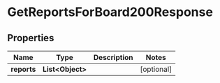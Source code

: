 

# GetReportsForBoard200Response


## Properties

| Name | Type | Description | Notes |
|------------ | ------------- | ------------- | -------------|
|**reports** | **List&lt;Object&gt;** |  |  [optional] |




